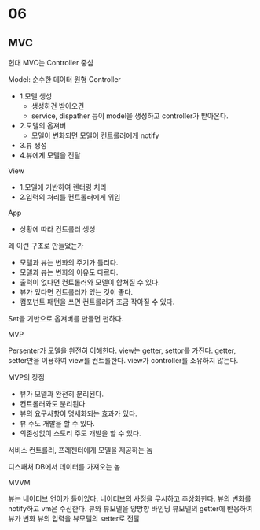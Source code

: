 # 06

## MVC

현대 MVC는 Controller 중심

Model: 순수한 데이터 원형
Controller

- 1.모델 생성
  - 생성하건 받아오건
  - service, dispather 등이 model을 생성하고 controller가 받아온다.
- 2.모델의 옵져버
  - 모델이 변화되면 모델이 컨트롤러에게 notify
- 3.뷰 생성
- 4.뷰에게 모델을 전달

View

- 1.모델에 기반하여 렌터링 처리
- 2.입력의 처리를 컨트롤러에게 위임

App

- 상황에 따라 컨트롤러 생성

왜 이런 구조로 만들었는가

- 모델과 뷰는 변화의 주기가 틀리다.
- 모델과 뷰는 변화의 이유도 다르다.
- 출력이 없다면 컨트롤러와 모델이 합쳐질 수 있다.
- 뷰가 있다면 컨트롤러가 있는 것이 좋다.
- 컴포넌트 패턴을 쓰면 컨트롤러가 조금 작아질 수 있다.

Set을 기반으로 옵져버를 만들면 펀하다.

MVP

Persenter가 모델을 완전히 이해한다.
view는 getter, settor를 가진다.
getter, setter만을 이용하여 view를 컨트롤한다.
view가 controller를 소유하지 않는다.

MVP의 장점

- 뷰가 모델과 완전히 분리된다.
- 컨트롤러와도 분리된다.
- 뷰의 요구사항이 명세화되는 효과가 있다.
- 뷰 주도 개발을 할 수 있다.
- 의존성없이 스토리 주도 개발을 할 수 있다.

서비스
컨트롤러, 프레젠터에게 모델을 제공하는 놈

디스패처
DB에서 데이터를 가져오는 놈

MVVM

뷰는 네이티브 언어가 들어있다.
네이티브의 사정을 무시하고 추상화한다.
뷰의 변화를 notify하고 vm은 수신한다.
뷰와 뷰모델을 양방향 바인딩
뷰모델의 getter에 반응하여 뷰가 변화
뷰의 입력을 뷰모델의 setter로 전달
